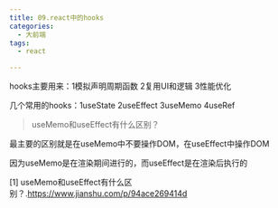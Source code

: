 ```yaml
---
title: 09.react中的hooks
categories:
  - 大前端
tags:
  - react

---
```




hooks主要用来：1模拟声明周期函数  2复用UI和逻辑  3性能优化

几个常用的hooks：1useState  2useEffect  3useMemo  4useRef

> useMemo和useEffect有什么区别？

最主要的区别就是在useMemo中不要操作DOM，在useEffect中操作DOM

因为useMemo是在渲染期间进行的，而useEffect是在渲染后执行的



[1] useMemo和useEffect有什么区别？.https://www.jianshu.com/p/94ace269414d

